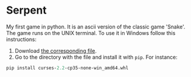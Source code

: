 # Serpent

My first game in python. It is an ascii version of the classic game 'Snake'. The game runs on the UNIX terminal. To use it in Windows follow this instructions:

1. Download [the corresponding file](http://www.lfd.uci.edu/~gohlke/pythonlibs/#curses).
2. Go to the directory with the file and install it with `pip`. For instance:
```python
pip install curses‑2.2‑cp35‑none‑win_amd64.whl
```
